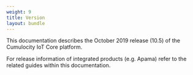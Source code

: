 ```yaml
---
weight: 9
title: Version
layout: bundle
---
```


This documentation describes the October 2019 release (10.5) of the Cumulocity IoT Core platform.

For release information of integrated  products (e.g. Apama) refer to the related guides within this documentation. 